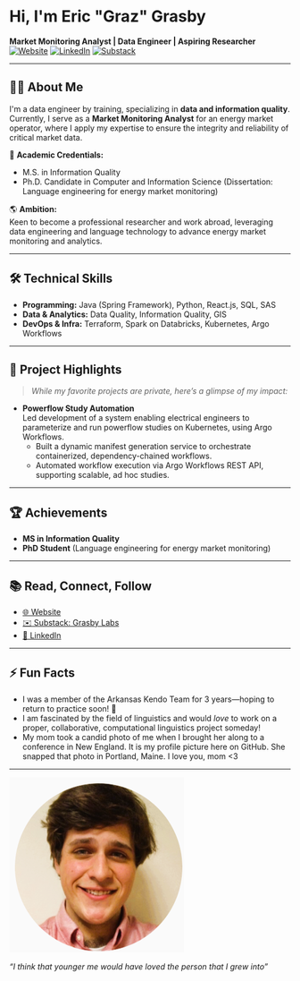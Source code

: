 # Hi, I'm Eric "Graz" Grasby

**Market Monitoring Analyst | Data Engineer | Aspiring Researcher**  
[![Website](https://img.shields.io/badge/Website-ericgrasby.xyz-blue.svg?style=flat&logo=google-chrome)](https://ericgrasby.xyz)
[![LinkedIn](https://img.shields.io/badge/LinkedIn-echarlesgrasby-blue?style=flat&logo=linkedin)](https://linkedin.com/in/echarlesgrasby)
[![Substack](https://img.shields.io/badge/Substack-Grasby%20Labs-orange?style=flat&logo=substack)](https://ericgrasby.substack.com/)

---

## 👨‍💻 About Me

I'm a data engineer by training, specializing in **data and information quality**. Currently, I serve as a **Market Monitoring Analyst** for an energy market operator, where I apply my expertise to ensure the integrity and reliability of critical market data.

🔬 **Academic Credentials:**  
- M.S. in Information Quality  
- Ph.D. Candidate in Computer and Information Science (Dissertation: Language engineering for energy market monitoring)

🌎 **Ambition:**  
Keen to become a professional researcher and work abroad, leveraging data engineering and language technology to advance energy market monitoring and analytics.

---

## 🛠️ Technical Skills

- **Programming:** Java (Spring Framework), Python, React.js, SQL, SAS
- **Data & Analytics:** Data Quality, Information Quality, GIS
- **DevOps & Infra:** Terraform, Spark on Databricks, Kubernetes, Argo Workflows

---

## 🚀 Project Highlights

> _While my favorite projects are private, here’s a glimpse of my impact:_

- **Powerflow Study Automation**  
  Led development of a system enabling electrical engineers to parameterize and run powerflow studies on Kubernetes, using Argo Workflows.
  - Built a dynamic manifest generation service to orchestrate containerized, dependency-chained workflows.
  - Automated workflow execution via Argo Workflows REST API, supporting scalable, ad hoc studies.

---

## 🏆 Achievements

- **MS in Information Quality**  
- **PhD Student** (Language engineering for energy market monitoring)

---

## 📚 Read, Connect, Follow

- [🌐 Website](https://ericgrasby.xyz)
- [✉️ Substack: Grasby Labs](https://ericgrasby.substack.com/)
- [💼 LinkedIn](https://linkedin.com/in/echarlesgrasby)

---

## ⚡ Fun Facts

- I was a member of the Arkansas Kendo Team for 3 years—hoping to return to practice soon! 🥋
- I am fascinated by the field of linguistics and would _love_ to work on a proper, collaborative, computational linguistics project someday!
- My mom took a candid photo of me when I brought her along to a conference in New England. It is my profile picture here on GitHub. She snapped that photo in Portland, Maine. I love you, mom <3

---

![Eric from 2017](pix/eric_merkle_2017_1.PNG)

_“I think that younger me would have loved the person that I grew into”_

